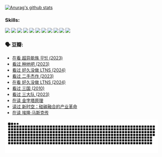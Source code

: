 
[![Anurag's github stats](https://github-readme-stats.vercel.app/api?username=w940853815)](https://github.com/anuraghazra/github-readme-stats)

### Skills:

<code><img height="32" src="https://cdn.jsdelivr.net/npm/simple-icons@v5/icons/python.svg"></code>
<code><img height="32" src="https://cdn.jsdelivr.net/npm/simple-icons@v5/icons/javascript.svg"></code>
<code><img height="32" src="https://cdn.jsdelivr.net/npm/simple-icons@v5/icons/django.svg"></code>
<code><img height="32" src="https://cdn.jsdelivr.net/npm/simple-icons@v5/icons/flask.svg"></code>
<code><img height="32" src="https://cdn.jsdelivr.net/npm/simple-icons@v5/icons/vuetify.svg"></code>
<code><img height="32" src="https://cdn.jsdelivr.net/npm/simple-icons@v5/icons/git.svg"></code>
<code><img height="32" src="https://cdn.jsdelivr.net/npm/simple-icons@v5/icons/docker.svg"></code>
<code><img height="32" src="https://cdn.jsdelivr.net/npm/simple-icons@v5/icons/postgresql.svg"></code>
<code><img height="32" src="https://cdn.jsdelivr.net/npm/simple-icons@v5/icons/elasticsearch.svg"></code>
<code><img height="32" src="https://cdn.jsdelivr.net/npm/simple-icons@v5/icons/macos.svg"></code>
<code><img height="32" src="https://cdn.jsdelivr.net/npm/simple-icons@v5/icons/linux.svg"></code>

### 🗣 豆瓣:

<!-- DOUBAN-ACTIVITIES:START -->
- [在看 超异能族 무빙‎ (2023)](https://www.douban.com/people/136069238/status/4527291077/?_i=08488897)
- [看过 种地吧‎ (2023)](https://www.douban.com/people/136069238/status/4527289637/?_i=08488897)
- [看过 好久没做 LTNS‎ (2024)](https://www.douban.com/people/136069238/status/4527289515/?_i=08488897)
- [看过 二手杰作‎ (2023)](https://www.douban.com/people/136069238/status/4522502716/?_i=08488897)
- [在看 好久没做 LTNS‎ (2024)](https://www.douban.com/people/136069238/status/4521969883/?_i=08488897)
- [看过 三国‎ (2010)](https://www.douban.com/people/136069238/status/4521634661/?_i=08488897)
- [看过 三大队‎ (2023)](https://www.douban.com/people/136069238/status/4510323325/?_i=08488897)
- [在读 金字塔原理](https://www.douban.com/people/136069238/status/4507497587/?_i=08488897)
- [读过 新时空：硅碳融合的产业革命](https://www.douban.com/people/136069238/status/4506659177/?_i=08488897)
- [在读 埃隆·马斯克传](https://www.douban.com/people/136069238/status/4500417190/?_i=08488897)
<!-- DOUBAN-ACTIVITIES:END -->


![Snake animation](https://raw.githubusercontent.com/w940853815/w940853815/output/github-contribution-grid-snake.svg)

<!--
**w940853815/w940853815** is a ✨ _special_ ✨ repository because its `README.md` (this file) appears on your GitHub profile.

Here are some ideas to get you started:

- 🔭 I’m currently working on ...
- 🌱 I’m currently learning ...
- 👯 I’m looking to collaborate on ...
- 🤔 I’m looking for help with ...
- 💬 Ask me about ...
- 📫 How to reach me: ...
- 😄 Pronouns: ...
- ⚡ Fun fact: ...
-->
